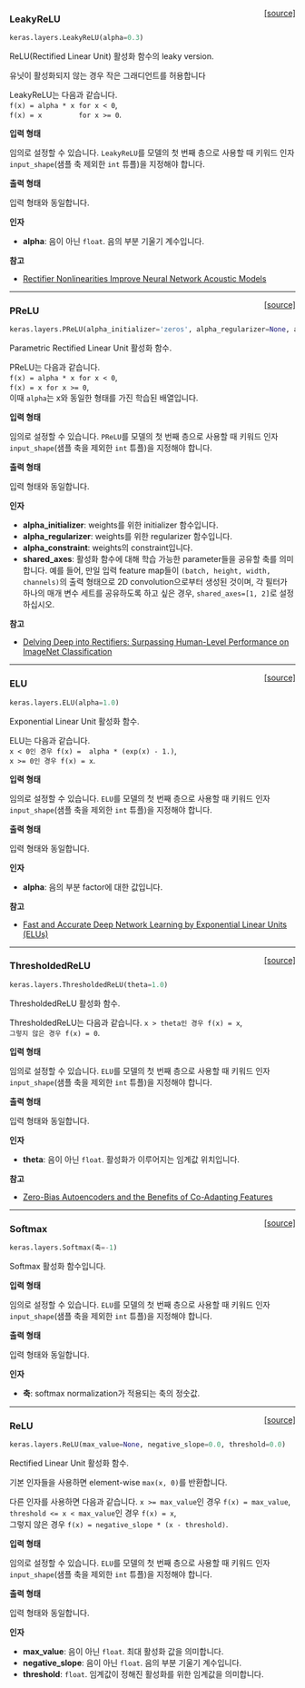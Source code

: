 <span style="float:right;">[[source]](https://github.com/keras-team/keras/blob/master/keras/layers/advanced_activations.py#L19)</span>
### LeakyReLU

```python
keras.layers.LeakyReLU(alpha=0.3)
```

ReLU(Rectified Linear Unit) 활성화 함수의 leaky version.

유닛이 활성화되지 않는 경우 작은 그래디언트를 허용합니다

LeakyReLU는 다음과 같습니다.  
`f(x) = alpha * x for x < 0`,  
`f(x) = x         for x >= 0`.

__입력 형태__

임의로 설정할 수 있습니다. `LeakyReLU`를 모델의 첫 번째 층으로 사용할 때 키워드 인자 `input_shape`(샘플 축 제외한 `int` 튜플)을 지정해야 합니다.

__출력 형태__

입력 형태와 동일합니다.

__인자__

- __alpha__: 음이 아닌 `float`. 음의 부분 기울기 계수입니다.

__참고__

- [Rectifier Nonlinearities Improve Neural Network Acoustic Models](
   https://ai.stanford.edu/~amaas/papers/relu_hybrid_icml2013_final.pdf)

----

<span style="float:right;">[[source]](https://github.com/keras-team/keras/blob/master/keras/layers/advanced_activations.py#L59)</span>
### PReLU

```python
keras.layers.PReLU(alpha_initializer='zeros', alpha_regularizer=None, alpha_constraint=None, shared_axes=None)
```

Parametric Rectified Linear Unit 활성화 함수.

PReLU는 다음과 같습니다.  
`f(x) = alpha * x for x < 0`,  
`f(x) = x for x >= 0`,  
이때 `alpha`는 x와 동일한 형태를 가진 학습된 배열입니다.

__입력 형태__

임의로 설정할 수 있습니다. `PReLU`를 모델의 첫 번째 층으로 사용할 때 키워드 인자 `input_shape`(샘플 축을 제외한 `int` 튜플)을 지정해야 합니다.

__출력 형태__

입력 형태와 동일합니다.

__인자__

- __alpha_initializer__: weights를 위한 initializer 함수입니다.
- __alpha_regularizer__: weights를 위한 regularizer 함수입니다.
- __alpha_constraint__: weights의 constraint입니다.
- __shared_axes__: 활성화 함수에 대해 학습 가능한 parameter들을 공유할 축를 의미합니다. 예를 들어, 만일 입력 feature map들이 `(batch, height, width, channels)`의 출력 형태으로 2D convolution으로부터 생성된 것이며, 각 필터가 하나의 매개 변수 세트를 공유하도록 하고 싶은 경우, `shared_axes=[1, 2]`로 설정하십시오.

__참고__

- [Delving Deep into Rectifiers: Surpassing Human-Level Performance on
   ImageNet Classification](https://arxiv.org/abs/1502.01852)

----

<span style="float:right;">[[source]](https://github.com/keras-team/keras/blob/master/keras/layers/advanced_activations.py#L153)</span>
### ELU

```python
keras.layers.ELU(alpha=1.0)
```

Exponential Linear Unit 활성화 함수.

ELU는 다음과 같습니다.  
`x < 0인 경우 f(x) =  alpha * (exp(x) - 1.)`,  
`x >= 0인 경우 f(x) = x`.

__입력 형태__

임의로 설정할 수 있습니다. `ELU`를 모델의 첫 번째 층으로 사용할 때 키워드 인자 `input_shape`(샘플 축을 제외한 `int` 튜플)을 지정해야 합니다.

__출력 형태__

입력 형태와 동일합니다.

__인자__

- __alpha__: 음의 부분 factor에 대한 값입니다.

__참고__

- [Fast and Accurate Deep Network Learning by Exponential Linear Units
   (ELUs)](https://arxiv.org/abs/1511.07289v1)

----

<span style="float:right;">[[source]](https://github.com/keras-team/keras/blob/master/keras/layers/advanced_activations.py#L193)</span>
### ThresholdedReLU

```python
keras.layers.ThresholdedReLU(theta=1.0)
```

ThresholdedReLU 활성화 함수.

ThresholdedReLU는 다음과 같습니다.
`x > theta인 경우 f(x) = x`,  
`그렇지 않은 경우 f(x) = 0`.

__입력 형태__

임의로 설정할 수 있습니다. `ELU`를 모델의 첫 번째 층으로 사용할 때 키워드 인자 `input_shape`(샘플 축을 제외한 `int` 튜플)을 지정해야 합니다.

__출력 형태__

입력 형태와 동일합니다.

__인자__

- __theta__: 음이 아닌 `float`. 활성화가 이루어지는 임계값 위치입니다.

__참고__

- [Zero-Bias Autoencoders and the Benefits of Co-Adapting Features](
   https://arxiv.org/abs/1402.3337)

----

<span style="float:right;">[[source]](https://github.com/keras-team/keras/blob/master/keras/layers/advanced_activations.py#L233)</span>
### Softmax

```python
keras.layers.Softmax(축=-1)
```

Softmax 활성화 함수입니다.

__입력 형태__

임의로 설정할 수 있습니다. `ELU`를 모델의 첫 번째 층으로 사용할 때 키워드 인자 `input_shape`(샘플 축을 제외한 `int` 튜플)을 지정해야 합니다.

__출력 형태__

입력 형태와 동일합니다.

__인자__

- __축__: softmax normalization가 적용되는 축의 정숫값.

----

<span style="float:right;">[[source]](https://github.com/keras-team/keras/blob/master/keras/layers/advanced_activations.py#L265)</span>
### ReLU

```python
keras.layers.ReLU(max_value=None, negative_slope=0.0, threshold=0.0)
```

Rectified Linear Unit 활성화 함수.

기본 인자들을 사용하면 element-wise `max(x, 0)`를 반환합니다.

다른 인자를 사용하면 다음과 같습니다.
`x >= max_value`인 경우 `f(x) = max_value`,  
`threshold <= x < max_value`인 경우 `f(x) = x`,  
그렇지 않은 경우 `f(x) = negative_slope * (x - threshold)`.

__입력 형태__

임의로 설정할 수 있습니다. `ELU`를 모델의 첫 번째 층으로 사용할 때 키워드 인자 `input_shape`(샘플 축을 제외한 `int` 튜플)을 지정해야 합니다.

__출력 형태__

입력 형태와 동일합니다.

__인자__

- __max_value__: 음이 아닌 `float`. 최대 활성화 값을 의미합니다.
- __negative_slope__: 음이 아닌 `float`. 음의 부분 기울기 계수입니다.
- __threshold__: `float`. 임계값이 정해진 활성화를 위한 임계값을 의미합니다.

